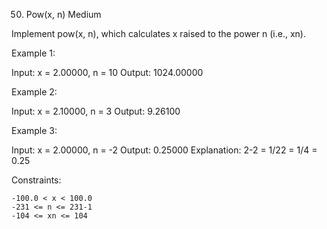 <!-- ┏━┓╻  ╻     ┏━┓┏┓ ┏━┓╻ ╻╺┳╸   ┏━┓┏━┓╻ ╻┏━╸┏━┓   ╻ ╻   ┏┓╻ -->
<!-- ┣━┫┃  ┃     ┣━┫┣┻┓┃ ┃┃ ┃ ┃    ┣━┛┃ ┃┃╻┃┣╸ ┣┳┛   ┏╋┛   ┃┗┫ -->
<!-- ╹ ╹┗━╸┗━╸   ╹ ╹┗━┛┗━┛┗━┛ ╹    ╹  ┗━┛┗┻┛┗━╸╹┗╸╺━╸╹ ╹╺━╸╹ ╹ -->

50. Pow(x, n)
    Medium

Implement pow(x, n), which calculates x raised to the power n (i.e., xn).

Example 1:

Input: x = 2.00000, n = 10
Output: 1024.00000

Example 2:

Input: x = 2.10000, n = 3
Output: 9.26100

Example 3:

Input: x = 2.00000, n = -2
Output: 0.25000
Explanation: 2-2 = 1/22 = 1/4 = 0.25

Constraints:

    -100.0 < x < 100.0
    -231 <= n <= 231-1
    -104 <= xn <= 104

